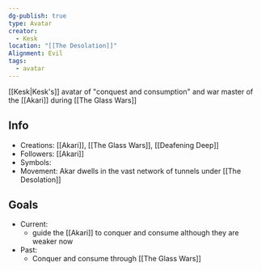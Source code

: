```yaml
---
dg-publish: true
type: Avatar
creator:
  - Kesk
location: "[[The Desolation]]"
Alignment: Evil
tags:
  - avatar
---
```

[[Kesk|Kesk's]] avatar of "conquest and consumption" and war master of the [[Akari]] during [[The Glass Wars]]
## Info
- Creations: [[Akari]], [[The Glass Wars]], [[Deafening Deep]]
- Followers: [[Akari]]
- Symbols: 
- Movement: Akar dwells in the vast network of tunnels under [[The Desolation]]

## Goals
- Current:
	- guide the [[Akari]] to conquer and consume although they are weaker now
- Past:
	- Conquer and consume through [[The Glass Wars]]